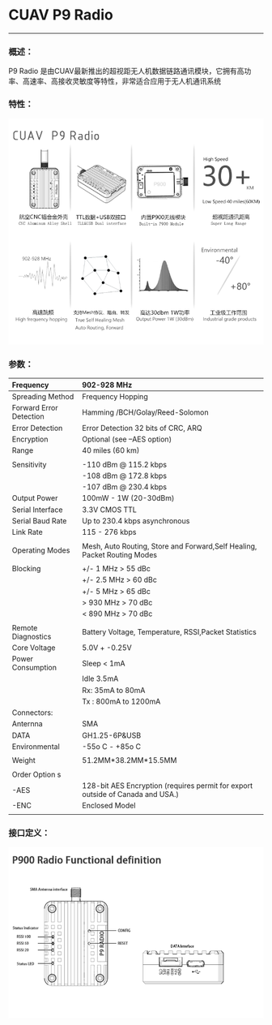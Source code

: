 # CUAV P9 Radio

---

### 概述：

P9 Radio 是由CUAV最新推出的超视距无人机数据链路通讯模块，它拥有高功率、高速率、高接收灵敏度等特性，非常适合应用于无人机通讯系统

### 特性：

![](/assets/P900.png)

### 参数：

| Frequency | 902-928 MHz |
| :--- | :--- |
| Spreading Method | Frequency Hopping |
| Forward Error Detection | Hamming /BCH/Golay/Reed-Solomon |
| Error Detection | Error Detection 32 bits of CRC, ARQ |
| Encryption | Optional \(see –AES option\) |
| Range | 40 miles \(60 km\) |
|  |  |
| Sensitivity | -110 dBm @ 115.2 kbps |
|  | -108 dBm @ 172.8 kbps |
|  | -107 dBm @ 230.4 kbps |
| Output Power | 100mW - 1W \(20-30dBm\) |
| Serial Interface | 3.3V CMOS TTL |
| Serial Baud Rate | Up to 230.4 kbps asynchronous |
| Link Rate | 115 - 276 kbps |
|  |  |
| Operating Modes | Mesh, Auto Routing, Store and Forward,Self Healing, Packet Routing Modes |
|  |  |
| Blocking | +/- 1 MHz &gt; 55 dBc |
|  | +/- 2.5 MHz &gt; 60 dBc |
|  | +/- 5 MHz &gt; 65 dBc |
|  | &gt; 930 MHz &gt; 70 dBc |
|  | &lt; 890 MHz &gt; 70 dBc |
|  |  |
| Remote Diagnostics | Battery Voltage, Temperature, RSSI,Packet Statistics |
| Core Voltage | 5.0V + -0.25V |
| Power Consumption | Sleep &lt; 1mA |
|  | Idle 3.5mA |
|  | Rx: 35mA to 80mA |
|  | Tx : 800mA to 1200mA |
| Connectors: |  |
| Anternna | SMA |
| DATA | GH1.25-6P&USB |
| Environmental | -55o C - +85o C |
|  |  |
| Weight | 51.2MM\*38.2MM\*15.5MM |
|  |  |
| Order Option s |  |
| -AES | 128-bit AES Encryption \(requires permit for export outside of Canada and USA.\) |
| -ENC | Enclosed Model |
|  |  |

### 接口定义：

![](/assets/900接口定义.png)



